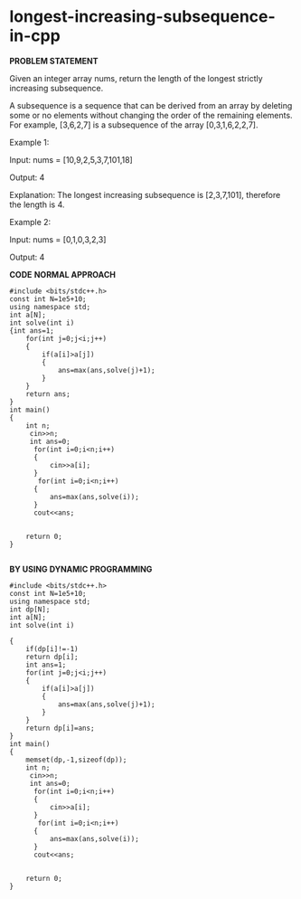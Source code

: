 # longest-increasing-subsequence-in-cpp

**PROBLEM STATEMENT**

Given an integer array nums, return the length of the longest strictly increasing subsequence.

A subsequence is a sequence that can be derived from an array by deleting some or no elements without changing the order of the remaining elements. For example, [3,6,2,7] is a subsequence of the array [0,3,1,6,2,2,7].

 

Example 1:

Input: nums = [10,9,2,5,3,7,101,18]

Output: 4

Explanation: The longest increasing subsequence is [2,3,7,101], therefore the length is 4.

Example 2:

Input: nums = [0,1,0,3,2,3]

Output: 4

**CODE**
**NORMAL APPROACH**
```
#include <bits/stdc++.h>
const int N=1e5+10;
using namespace std;
int a[N];
int solve(int i)
{int ans=1;
    for(int j=0;j<i;j++)
    {
        if(a[i]>a[j])
        {
            ans=max(ans,solve(j)+1);
        }
    }
    return ans;
}
int main()
{
    int n;
     cin>>n;
     int ans=0;
      for(int i=0;i<n;i++)
      {
          cin>>a[i];
      }
       for(int i=0;i<n;i++)
      {
          ans=max(ans,solve(i));
      }
      cout<<ans;
     

    return 0;
}


```
**BY USING DYNAMIC PROGRAMMING**

```
#include <bits/stdc++.h>
const int N=1e5+10;
using namespace std;
int dp[N];
int a[N];
int solve(int i)

{
    if(dp[i]!=-1)
    return dp[i];
    int ans=1;
    for(int j=0;j<i;j++)
    {
        if(a[i]>a[j])
        {
            ans=max(ans,solve(j)+1);
        }
    }
    return dp[i]=ans;
}
int main()
{
    memset(dp,-1,sizeof(dp));
    int n;
     cin>>n;
     int ans=0;
      for(int i=0;i<n;i++)
      {
          cin>>a[i];
      }
       for(int i=0;i<n;i++)
      {
          ans=max(ans,solve(i));
      }
      cout<<ans;
     

    return 0;
}
